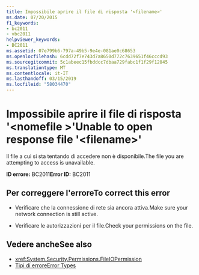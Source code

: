 ```yaml
---
title: Impossibile aprire il file di risposta '<filename>'
ms.date: 07/20/2015
f1_keywords:
- bc2011
- vbc2011
helpviewer_keywords:
- BC2011
ms.assetid: 07e799b6-797a-49b5-9e4e-081ae0c68653
ms.openlocfilehash: 6cdd72f7e743d7a8650d772c7639651f46cccd93
ms.sourcegitcommit: 5c1abeec15fbddcc7dbaa729fabc1f1f29f12045
ms.translationtype: MT
ms.contentlocale: it-IT
ms.lasthandoff: 03/15/2019
ms.locfileid: "58034470"
---
```

# <a name="unable-to-open-response-file-filename"></a><span data-ttu-id="d9561-102">Impossibile aprire il file di risposta '\<nomefile >'</span><span class="sxs-lookup"><span data-stu-id="d9561-102">Unable to open response file '\<filename>'</span></span>
<span data-ttu-id="d9561-103">Il file a cui si sta tentando di accedere non è disponibile.</span><span class="sxs-lookup"><span data-stu-id="d9561-103">The file you are attempting to access is unavailable.</span></span>  
  
 <span data-ttu-id="d9561-104">**ID errore:** BC2011</span><span class="sxs-lookup"><span data-stu-id="d9561-104">**Error ID:** BC2011</span></span>  
  
## <a name="to-correct-this-error"></a><span data-ttu-id="d9561-105">Per correggere l'errore</span><span class="sxs-lookup"><span data-stu-id="d9561-105">To correct this error</span></span>  
  
-   <span data-ttu-id="d9561-106">Verificare che la connessione di rete sia ancora attiva.</span><span class="sxs-lookup"><span data-stu-id="d9561-106">Make sure your network connection is still active.</span></span>  
  
-   <span data-ttu-id="d9561-107">Verificare le autorizzazioni per il file.</span><span class="sxs-lookup"><span data-stu-id="d9561-107">Check your permissions on the file.</span></span>  
  
## <a name="see-also"></a><span data-ttu-id="d9561-108">Vedere anche</span><span class="sxs-lookup"><span data-stu-id="d9561-108">See also</span></span>

- <xref:System.Security.Permissions.FileIOPermission>
- [<span data-ttu-id="d9561-109">Tipi di errore</span><span class="sxs-lookup"><span data-stu-id="d9561-109">Error Types</span></span>](../../visual-basic/programming-guide/language-features/error-types.md)
